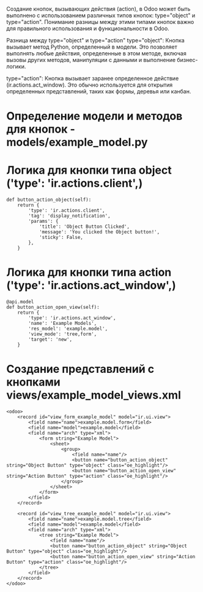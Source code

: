 Создание кнопок, вызывающих действия (action), в Odoo может быть выполнено с использованием различных типов кнопок:
type="object" и type="action". Понимание разницы между этими типами кнопок важно для правильного использования и
функциональности в Odoo.

Разница между type="object" и type="action"
type="object": Кнопка вызывает метод Python, определенный в модели. Это позволяет выполнять любые действия, определенные
в этом методе, включая вызовы других методов, манипуляции с данными и выполнение бизнес-логики.

type="action": Кнопка вызывает заранее определенное действие (ir.actions.act_window). Это обычно используется для
открытия определенных представлений, таких как формы, деревья или канбан.


Определение модели и методов для кнопок - models/example_model.py
==============================

# Логика для кнопки типа object ('type': 'ir.actions.client',)

    def button_action_object(self):
        return {
            'type': 'ir.actions.client',
            'tag': 'display_notification',
            'params': {
                'title': 'Object Button Clicked',
                'message': 'You clicked the Object button!',
                'sticky': False,
            },
        }

# Логика для кнопки типа action ('type': 'ir.actions.act_window',)

    @api.model
    def button_action_open_view(self):
        return {
            'type': 'ir.actions.act_window',
            'name': 'Example Models',
            'res_model': 'example.model',
            'view_mode': 'tree,form',
            'target': 'new',
        }

Создание представлений с кнопками views/example_model_views.xml
==============================

    <odoo>
        <record id="view_form_example_model" model="ir.ui.view">
            <field name="name">example.model.form</field>
            <field name="model">example.model</field>
            <field name="arch" type="xml">
                <form string="Example Model">
                    <sheet>
                        <group>
                            <field name="name"/>
                            <button name="button_action_object" string="Object Button" type="object" class="oe_highlight"/>
                            <button name="button_action_open_view" string="Action Button" type="action" class="oe_highlight"/>
                        </group>
                    </sheet>
                </form>
            </field>
        </record>
    
        <record id="view_tree_example_model" model="ir.ui.view">
            <field name="name">example.model.tree</field>
            <field name="model">example.model</field>
            <field name="arch" type="xml">
                <tree string="Example Model">
                    <field name="name"/>
                    <button name="button_action_object" string="Object Button" type="object" class="oe_highlight"/>
                    <button name="button_action_open_view" string="Action Button" type="action" class="oe_highlight"/>
                </tree>
            </field>
        </record>
    </odoo>

